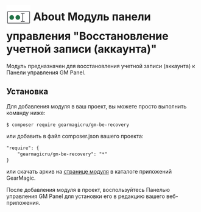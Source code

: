 # <img src="https://raw.githubusercontent.com/gearmagicru/gm-be-recovery/refs/heads/master/assets/images/icon.svg" width="64px" height="64px" align="absmiddle"> About Модуль панели управления "Восстановление учетной записи (аккаунта)"

Модуль предназначен для восстановления учетной записи (аккаунта) к Панели управления GM Panel.

## Установка

Для добавления модуля в ваш проект, вы можете просто выполнить команду ниже:

```
$ composer require gearmagicru/gm-be-recovery
```

или добавить в файл composer.json вашего проекта:
```
"require": {
    "gearmagicru/gm-be-recovery": "*"
}
```
или скачать архив на [странице модуля](https://apps.gearmagic.ru/component/gm-be-recovery) в каталоге приложений GearMagic.

После добавления модуля в проект, воспользуйтесь Панелью управления GM Panel для установки его в редакцию вашего веб-приложения.
